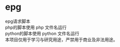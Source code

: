 # epg
epg请求脚本<br>
php的脚本使用 php 文件名运行<br>
python的脚本使用 python 文件名运行<br>
本项目仅用于学习与研究用途，严禁用于商业及非法用途。<br>
